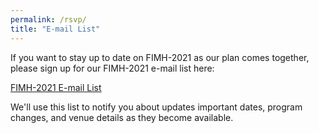 ```yaml
---
permalink: /rsvp/
title: "E-mail List"
---
```


If you want to stay up to date on FIMH-2021 as our plan comes together, please sign up for our FIMH-2021 e-mail list here: 

[FIMH-2021 E-mail List](https://mailman.stanford.edu/mailman/listinfo/fimh-conf-2021)

We'll use this list to notify you about updates important dates, program changes, and venue details as they become available.
